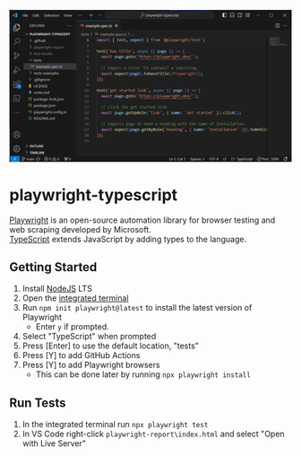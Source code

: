 ![Playwright TypeScript](/playwright-typescript.png)

# playwright-typescript
[Playwright](https://playwright.dev/) is an open-source automation library for browser testing and web scraping developed by Microsoft.
</br>
[TypeScript](https://www.typescriptlang.org/) extends JavaScript by adding types to the language.

## Getting Started
1. Install [NodeJS](https://nodejs.org/en/) LTS
1. Open the [integrated terminal](https://code.visualstudio.com/docs/editor/integrated-terminal)
1. Run `npm init playwright@latest` to install the latest version of Playwright
   - Enter `y` if prompted.
1. Select "TypeScript" when prompted
1. Press [Enter] to use the default location, "tests"
1. Press [Y] to add GitHub Actions
1. Press [Y] to add Playwright browsers
   - This can be done later by running `npx playwright install`

## Run Tests
1. In the integrated terminal run `npx playwright test`
1. In VS Code right-click `playwright-report\index.html` and select "Open with Live Server"
